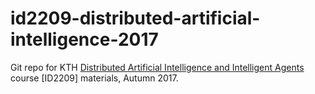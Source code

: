 # id2209-distributed-artificial-intelligence-2017
Git repo for KTH [Distributed Artificial Intelligence and Intelligent Agents](https://www.kth.se/student/kurser/kurs/ID2209?l=en) course [ID2209] materials, Autumn 2017.
